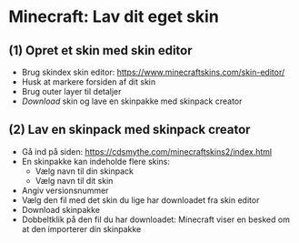 # Minecraft: Lav dit eget skin

## (1) Opret et skin med skin editor
 - Brug skindex skin editor: https://www.minecraftskins.com/skin-editor/
 - Husk at markere forsiden af dit skin
 - Brug outer layer til detaljer
 - *Download* skin og lave en skinpakke med skinpack creator

## (2) Lav en skinpack med skinpack creator
 - Gå ind på siden: https://cdsmythe.com/minecraftskins2/index.html
 - En skinpakke kan indeholde flere skins:
   - Vælg navn til din skinpack
   - Vælg navn til dit skin
 - Angiv versionsnummer
 - Vælg den fil med det skin du lige har downloadet fra skin editor
 - Download skinpakke
 - Dobbeltklik på den fil du har downloadet: Minecraft viser en besked om at den importerer din skinpakke
